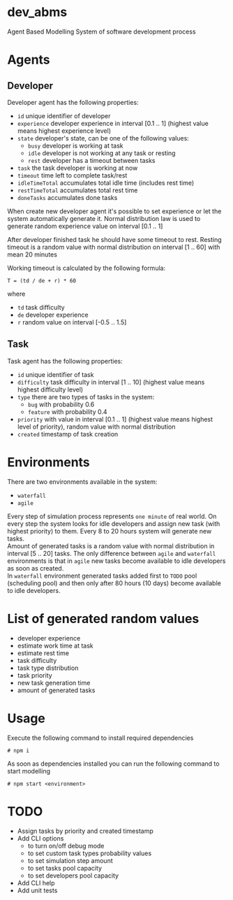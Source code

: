 # dev_abms
Agent Based Modelling System of software development process

# Agents
## Developer
Developer agent has the following properties:
* `id` unique identifier of developer
* `experience` developer experience in interval [0.1 .. 1] \(highest value
means highest experience level\)
* `state` developer's state, can be one of the following values:
  * `busy` developer is working at task
  * `idle` developer is not working at any task or resting
  * `rest` developer has a timeout between tasks
* `task` the task developer is working at now
* `timeout` time left to complete task/rest
* `idleTimeTotal` accumulates total idle time (includes rest time)
* `restTimeTotal` accumulates total rest time
* `doneTasks` accumulates done tasks

When create new developer agent it's possible to set experience or let the system
automatically generate it. Normal distribution law is used to generate random
experience value on interval [0.1 .. 1]

After developer finished task he should have some timeout to rest. Resting timeout
is a random value with normal distribution on interval [1 .. 60] with mean 20 minutes

Working timeout is calculated by the following formula:
```
T = (td / de + r) * 60
```
where
* `td` task difficulty
* `de` developer experience
* `r` random value on interval [-0.5 .. 1.5]

## Task
Task agent has the following properties:
* `id` unique identifier of task
* `difficulty` task difficulty in interval [1 .. 10] \(highest value means highest difficulty level\)
* `type` there are two types of tasks in the system:
  * `bug` with probability 0.6
  * `feature` with probability 0.4
* `priority` with value in interval [0.1 .. 1] \(highest value means highest level of priority\), random value with normal distribution
* `created` timestamp of task creation

# Environments
There are two environments available in the system:
* `waterfall`
* `agile`  

Every step of simulation process represents `one minute` of real world.
On every step the system looks for idle developers and assign new task (with highest priority) to them.
Every 8 to 20 hours system will generate new tasks.  
Amount of generated tasks is a random value with normal distribution in interval [5 .. 20] tasks.
The only difference between `agile` and `waterfall` environments is that in `agile` new tasks become available to idle developers as soon as created.  
In `waterfall` environment generated tasks added first to `TODO` pool (scheduling pool) and then only after 80 hours (10 days) become available to idle developers.

# List of generated random values
* developer experience
* estimate work time at task
* estimate rest time
* task difficulty
* task type distribution
* task priority
* new task generation time
* amount of generated tasks

# Usage
Execute the following command to install required dependencies
```
# npm i
```

As soon as dependencies installed you can run the following command to start modelling
```
# npm start <environment>
```

# TODO
* Assign tasks by priority and created timestamp
* Add CLI options
  * to turn on/off debug mode
  * to set custom task types probability values
  * to set simulation step amount
  * to set tasks pool capacity
  * to set developers pool capacity
* Add CLI help
* Add unit tests
